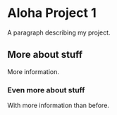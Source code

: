 # Aloha Project 1

A paragraph describing my project.

## More about stuff

More information.

### Even more about stuff

With more information than before. 




